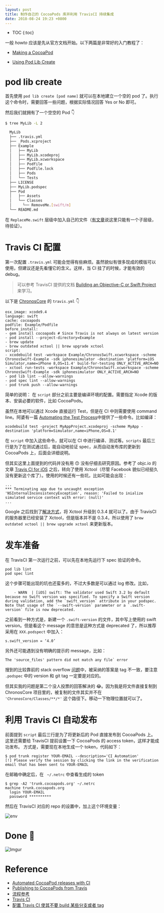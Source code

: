 ```yaml
---
layout: post
title: 制作自己的 CocoaPods 库并利用 TravisCI 持续集成
date: 2018-08-24 19:23 +0800
---
```


* TOC
{:toc}


一般 *howto* 应该是先从官方文档开始。以下两篇是非常好的入门教程了：

- [Making a CocoaPod](https://guides.cocoapods.org/making/making-a-cocoapod.html)

- [Using Pod Lib Create](https://guides.cocoapods.org/making/using-pod-lib-create.html)

# pod lib create
首先使用 `pod lib create [pod name]` 就可以在本地建立一个空的 pod 了。执行这个命令时，需要回答一些问题，根据实际情况回答 Yes or No 即可。

然后我们就拥有了一个空空的 Pod 👇

```bash
$ tree MyLib -L 2

  MyLib
  ├── .travis.yml
  ├── _Pods.xcproject
  ├── Example
  │   ├── MyLib
  │   ├── MyLib.xcodeproj
  │   ├── MyLib.xcworkspace
  │   ├── Podfile
  │   ├── Podfile.lock
  │   ├── Pods
  │   └── Tests
  ├── LICENSE
  ├── MyLib.podspec
  ├── Pod
  │   ├── Assets
  │   └── Classes
  │     └── RemoveMe.[swift/m]
  └── README.md
```

在 `ReplaceMe.swift` 层级中加入自己的文件（[有文章](https://www.jianshu.com/p/f218fe3baff8)说这里只能有一个子层级，待验证）。

# Travis CI 配置
第一次配置 `.travis.yml` 可能会觉得有些麻烦。虽然貌似有很多现成的模版可以使用，但建议还是先看懂它的含义。这样，当 CI 挂了的时候，才能有效的 debug。

> 可以参考 TravisCI 提供的文档 [Building an Objective-C or Swift Project](https://docs.travis-ci.com/user/languages/objective-c/) 来学习。

以下是 [ChronosCore](https://github.com/zchan0/ChronosCore) 的 `travis.yml` 👇

```shell
osx_image: xcode9.4
language: swift
cache: cocoapods
podfile: Example/Podfile
before_install:
- gem install cocoapods # Since Travis is not always on latest version
- pod install --project-directory=Example
- brew update
- brew outdated xctool || brew upgrade xctool
script:
- xcodebuild test -workspace Example/ChronosSwift.xcworkspace -scheme ChronosSwift-Example -sdk iphonesimulator -destination 'platform=iOS Simulator,name=iPhone 8,OS=11.4' build-for-testing ONLY_ACTIVE_ARCH=NO
- xctool run-tests -workspace Example/ChronosSwift.xcworkspace -scheme ChronosSwift-Example -sdk iphonesimulator ONLY_ACTIVE_ARCH=NO
- pod lib lint --allow-warnings
- pod spec lint --allow-warnings
- pod trunk push --allow-warnings
```

简单的说明：
在 `script` 部分之前主要是编译环境的配置。需要指定 Xcode 的版本、安装必要的软件，比如 CocoaPods。

虽然在本地可以通过 Xcode 直接运行 Test，但是在 CI 中则需要使用 command line。阿婆有一篇 [Automating the Test Process]( https://developer.apple.com/library/archive/documentation/DeveloperTools/Conceptual/testing_with_xcode/chapters/08-automation.html#//apple_ref/doc/uid/TP40014132-CH7-SW1)中提供了一些命令。比如编译：

```shell
xcodebuild test -project MyAppProject.xcodeproj -scheme MyApp -destination 'platform=Simulator,name=iPhone,OS=8.1'
```

在 `script` 中加入这些命令，就可以在 CI 中进行编译、测试等。`scripts` 最后三行是为了在测试通过后，能自动地验证 spec，从而自动发布库的更新到 CocoaPods 上，后面会详细说明。

但其实这里上面提到的代码并没有用 🙃 没有仔细去研究原因。参考了 objc.io 的文章 [Travis CI for iOS](https://www.objc.io/issues/6-build-tools/travis-ci/) 之后，转向了使用 Xctool（尽管 Facebook 貌似已经挺久没有更新这个库了）。使用的时候还有一些坑，比如可能会出现：

```shell
...
*** Terminating app due to uncaught exception 'NSInternalInconsistencyException', reason: 'Failed to inialize simulated service context with error: (null)'
...
```

Google 之后找到了[解决方式](https://github.com/facebook/xctool/issues/740)，将 Xctool 升级到 0.3.4 就可以了。由于 TravisCI 的服务器里已经安装了 Xctool，但是版本并不是 0.3.4，所以使用了 `brew outdated xctool || brew upgrade xctool` 来更新版本。

# 发车准备
在 TravisCI 第一次运行之前，可以先在本地先运行下 spec 验证的命令。

```shell
pod lib lint
pod spec lint
```

这个步骤可能出现的坑也还蛮多的，不过大多数是可以通过 log 修改。比如，

```shell
    - WARN  | [iOS] swift: The validator used Swift 3.2 by default because no Swift version was specified. To specify a Swift version during validation, add the `swift_version` attribute in your podspec. Note that usage of the `--swift-version` parameter or a `.swift-version` file is now deprecated.
```

之前看到一种方式是，新建一个 `.swift-version` 的文件，其中写上使用的 swift version。但是看这个 message 的意思是这种方式是 deprecated 了，所以推荐采用在 `XXX.podspect` 中加入：

```shell
s.swift_version = ‘4.0’
```

另外还可能遇到没有明确的提示的 message，比如：

```shell
The 'source_files' pattern did not match any file` error
```

搜到的比较靠前的 stack overflow [问题](https://stackoverflow.com/questions/43073261/error-ios-file-patterns-the-source-files-pattern-did-not-match-any-file)中，被采纳的答案是 tag 不一致，要注意 `.podspec` 中的 version 和 git tag 一定要是对应的。

但其实我的问题是第二个没人投票的回答解决的 😂。因为我是将文件直接复制到 ChronosCore 项目里的，被复制的文件其实并不在 `'ChronosCore/Classes/**/*'` 这个路径下。移动一下物理位置就可以了。

# 利用 Travis CI 自动发布
前面提到 `script` 最后三行是为了将更新后的 Pod 直接发布到 CocoaPods 上。这里还需要给 TravisCI 提前设置一下 CocoaPods 的 access token，这样才能成功发布。
方式是，需要现在本地生成一个 token，代码如下：

```shell
$ pod trunk register YOUR-EMAIL --description='CI Automation'
[!] Please verify the session by clicking the link in the verification email that has been sent to YOUR-EMAIL
```

在邮箱中确定后，在 ` ~/.netrc` 中查看生成的 token

```shell
$ grep -A2 'trunk.cocoapods.org' ~/.netrc
machine trunk.cocoapods.org
  login YOUR-EMAIL
  password **********
```

然后在 TravisCI 对应的 repo 的设置中，加上这个环境变量：



![env](https://i.imgur.com/gGNYqLq.png)



# Done 🎉



![Imgur](https://i.imgur.com/rNxEXmW.png)

# Reference

- [Automated CocoaPod releases with CI](https://fuller.li/posts/automated-cocoapods-releases-with-ci/)
- [Publishing to CocoaPods from Travis](https://stackoverflow.com/a/31511532/9246748)
- [流程参考](https://www.jianshu.com/p/c5620ddca9ad)
- [Travis CI](https://www.objc.io/issues/6-build-tools/travis-ci/#troubleshooting-travis)
- [配置 Travis CI 使其不要 build 某些分支或者 tag](https://github.com/travis-ci/travis-ci/issues/8051)